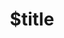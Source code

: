 ---
title: $title
second_title: Riferimento API Aspose.GIS per .NET
description: $description
type: docs
weight: $weight
url: /it/net/$ref/
---